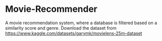 # Movie-Recommender
A movie recommendation system, where a database is filtered based on a similarity score and genre. Download the dataset from 
https://www.kaggle.com/datasets/garymk/movielens-25m-dataset
